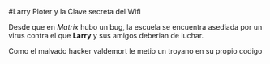 #Larry Ploter y la Clave secreta del Wifi

Desde que en *Matrix* hubo un bug, la escuela se encuentra asediada por un
virus contra el que **Larry** y sus amigos deberian de luchar.

Como el malvado hacker valdemort le metio un troyano en su propio codigo
